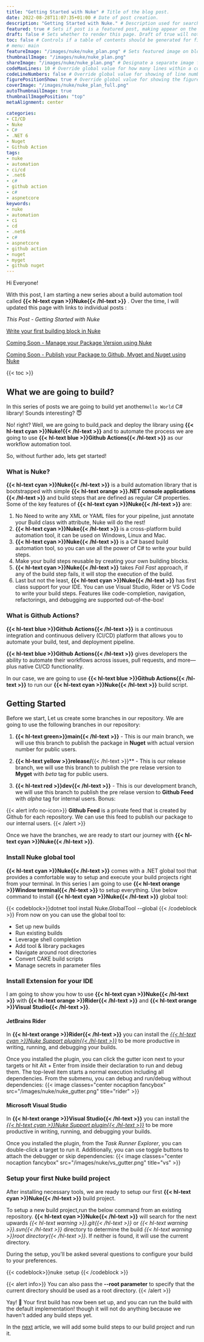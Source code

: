 ```yaml
---
title: "Getting Started with Nuke" # Title of the blog post.
date: 2022-08-28T11:07:35+01:00 # Date of post creation.
description: "Getting Started with Nuke." # Description used for search engine.
featured: true # Sets if post is a featured post, making appear on the home page side bar.
draft: false # Sets whether to render this page. Draft of true will not be rendered.
toc: false # Controls if a table of contents should be generated for first-level links automatically.
# menu: main
featureImage: "/images/nuke/nuke_plan.png" # Sets featured image on blog post.
thumbnailImage: "/images/nuke/nuke_plan.png"
shareImage: "/images/nuke/nuke_plan.png" # Designate a separate image for social media sharing.
codeMaxLines: 10 # Override global value for how many lines within a code block before auto-collapsing.
codeLineNumbers: false # Override global value for showing of line numbers within code block.
figurePositionShow: true # Override global value for showing the figure label.
coverImage: "/images/nuke/nuke_plan_full.png"
autoThumbnailImage: true
thumbnailImagePosition: "top"
metaAlignment: center

categories:
- CI/CD
- Nuke
- C#
- .NET 6
- Nuget
- Github Action
tags:
- nuke
- automation
- ci/cd
- .net6
- c#
- github action
- c#
- aspnetcore
keywords:
- nuke
- automation
- ci
- cd
- .net6
- c#
- aspnetcore
- github action
- nuget
- myget
- github nuget
---
```

 
Hi Everyone!

With this post, I am starting a new series about a build automation tool called **{{< hl-text cyan >}}Nuke{{< /hl-text >}}** . Over the time, I will updated this page with links to individual posts : 

_This Post - Getting Started with Nuke_

[Write your first building block in Nuke](/post/write-your-first-building-block-in-nuke/)

[Coming Soon - Manage your Package Version using Nuke](#)

[Coming Soon - Publish your Package to Github, Myget and Nuget using Nuke](#)

{{< toc >}}
## What we are going to build?
In this series of posts we are going to build yet another`Hello World` C# library! Sounds interesting?  😇 

No! right? Well, we are going to build,pack and deploy the library using **{{< hl-text cyan >}}Nuke!{{< /hl-text >}}** and to automate the process we are going to use **{{< hl-text blue >}}Github Actions{{< /hl-text >}}** as our workflow automation tool.

So, without further ado, lets get started!

### What is Nuke?
 **{{< hl-text cyan >}}Nuke{{< /hl-text >}}** is a build automation library that is bootstrapped with simple  **{{< hl-text orange >}}.NET console applications {{< /hl-text >}}** and build steps that are defined as regular C# properties. Some of the key features of  **{{< hl-text cyan >}}Nuke{{< /hl-text >}}** are:
  1. No Need to write any XML or YAML files for your pipeline, just annotate your Build class with attribute, Nuke will do the rest!
  2.  **{{< hl-text cyan >}}Nuke{{< /hl-text >}}** is a cross-platform build automation tool, it can be used on Windows, Linux and Mac.
  3.  **{{< hl-text cyan >}}Nuke{{< /hl-text >}}** is a C# based build automation tool, so you can use all the power of C# to write your build steps.
  4. Make your build steps reusable by creating your own building blocks.
  5.  **{{< hl-text cyan >}}Nuke{{< /hl-text >}}** takes _Fail Fast_ approach, if any of the build step fails, it will stop the execution of the build.
  6. Last but not the least,  **{{< hl-text cyan >}}Nuke{{< /hl-text >}}** has first class support for your IDE. You can use Visual Studio, Rider or VS Code to write your build steps. Features like code-completion, navigation, refactorings, and debugging are supported out-of-the-box!
 
 
### What is Github Actions?
**{{< hl-text blue >}}Github Actions{{< /hl-text >}}** is a continuous integration and continuous delivery (CI/CD) platform that allows you to automate your build, test, and deployment pipeline.

**{{< hl-text blue >}}Github Actions{{< /hl-text >}}** gives developers the ability to automate their workflows across issues, pull requests, and more—plus native CI/CD functionality. 

In our case, we are going to use **{{< hl-text blue >}}Github Actions{{< /hl-text >}}** to run our **{{< hl-text cyan >}}Nuke{{< /hl-text >}}** build script. 

## Getting Started
Before we start, Let us create some branches in our repository. We are going to use the following branches in our repository:

 1. **{{< hl-text green>}}main{{< /hl-text >}}** - This is our main branch, we will use this branch to publish the package in **Nuget** with actual version number for public users.

 2. **{{< hl-text yellow >}}release/**{{< /hl-text >}}** - This is our release branch, we will use this branch to publish the pre relase version to **Myget** with _beta_ tag for public users.

 3. **{{< hl-text red >}}dev{{< /hl-text >}}** - This is our development branch, we will use this branch to publish the pre relase version to **Github Feed** with _alpha_ tag for internal users.
 Bonus: 

{{< alert info no-icon>}}
**Github Feed** is a private feed that is created by Github for each repository. We can use this feed to publish our package to our internal users.
{{< /alert >}}

Once we have the branches, we are ready to start our journey with **{{< hl-text cyan >}}Nuke{{< /hl-text >}}**.

### Install Nuke global tool
**{{< hl-text cyan >}}Nuke{{< /hl-text >}}** comes with a .NET global tool that provides a comfortable way to setup and execute your build projects right from your terminal. In this series I am going to use **{{< hl-text orange >}}Window terminal{{< /hl-text >}}** to setup everything.
Use below command to install **{{< hl-text cyan >}}Nuke{{< /hl-text >}}** global tool:

{{< codeblock>}}dotnet tool install Nuke.GlobalTool --global
{{< /codeblock >}}
From now on you can use the global tool to:
  - Set up new builds
  - Run existing builds
  - Leverage shell completion
  - Add tool & library packages
  - Navigate around root directories
  - Convert CAKE build scripts
  - Manage secrets in parameter files

### Install Extension for your IDE 
I am going to show you how to use **{{< hl-text cyan >}}Nuke{{< /hl-text >}}** with **{{< hl-text orange >}}Rider{{< /hl-text >}}** and **{{< hl-text orange >}}Visual Studio{{< /hl-text >}}**.
#### JetBrains Rider
In  **{{< hl-text orange >}}Rider{{< /hl-text >}}** you can install the [_{{< hl-text cyan >}}Nuke Support plugin{{< /hl-text >}}_](https://plugins.jetbrains.com/plugin/10803-nuke-support) to be more productive in writing, running, and debugging your builds.    

Once you installed the plugin, you can click the gutter icon next to your targets or hit Alt + Enter from inside their declaration to run and debug them. The top-level item starts a normal execution including all dependencies. From the submenu, you can debug and run/debug without dependencies:
{{< image classes="center nocaption fancybox" src="/images/nuke/nuke_gutter.png" title="rider" >}}


#### Microsoft Visual Studio
In  **{{< hl-text orange >}}Visual Studio{{< /hl-text >}}** you can install the [_{{< hl-text cyan >}}Nuke Support plugin{{< /hl-text >}}_](https://marketplace.visualstudio.com/items?itemName=nuke.visualstudio) to be more productive in writing, running, and debugging your builds.    

Once you installed the plugin, from the _Task Runner Explorer_, you can double-click a target to run it. Additionally, you can use toggle buttons to attach the debugger or skip dependencies:
{{< image classes="center nocaption fancybox" src="/images/nuke/vs_gutter.png" title="vs" >}}

### Setup your first Nuke build project
After installing necessary tools, we are ready to setup our first **{{< hl-text cyan >}}Nuke{{< /hl-text >}}** build project. 

To setup a new build project,run the below command from an existing repository. **{{< hl-text cyan >}}Nuke{{< /hl-text >}}** will search for the next upwards _{{< hl-text warning >}}.git{{< /hl-text >}}_ or _{{< hl-text warning >}}.svn{{< /hl-text >}}_ directory to determine the build _{{< hl-text warning >}}root directory{{< /hl-text >}}_. If neither is found, it will use the current directory. 

During the setup, you'll be asked several questions to configure your build to your preferences.

{{< codeblock>}}nuke :setup
{{< /codeblock >}}

{{< alert info>}}
You can also pass the **--root parameter** to specify that the current directory should be used as a root directory.
{{< /alert >}}

Yay! 🎉 Your first build has now been set up, and you can run the build with the default implementation! though it will not do anything because we haven't added any build steps yet. 

In the [next](/post/write-your-first-building-block-in-nuke/) article, we will add some build steps to our build project and run it.





